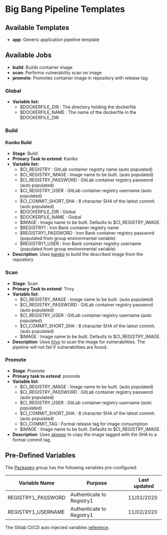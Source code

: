 # Big Bang Pipeline Templates

## Available Templates

- **app**: Generic application pipeline template

## Available Jobs

- **build**: Builds container image
- **scan**: Performs vulnerability scan on image
- **promote**: Promotes container image in repository with release tag

### Global

- **Variable list:**
  - \$DOCKERFILE_DIR : The directory holding the dockerfile
  - \$DOCKERFILE_NAME : The name of the dockerfile in the $DOCKERFILE_DIR

### Build

#### Kaniko Build

- **Stage**: Build
- **Primary Task to extend**: Kaniko
- **Variable list:**
  - \$CI_REGISTRY : GitLab container registry name (auto populated)
  - \$CI_REGISTRY_IMAGE : Image name to be built. (auto populated)
  - \$CI_REGISTRY_PASSWORD : GitLab container registry password (auto populated)
  - \$CI_REGISTRY_USER : GitLab container registry username (auto populated)
  - \$CI_COMMIT_SHORT_SHA : 8 character SHA of the latest commit.  (auto populated)
  - \$DOCKERFILE_DIR : Global
  - \$DOCKERFILE_NAME : Global
  - \$IMAGE : Image name to be built.  Defaults to $CI_REGISTRY_IMAGE.
  - \$REGISTRY1 : Iron Bank container registry name
  - \$REGISTRY1_PASSWORD : Iron Bank container registry password (populated from group environmental variable)
  - \$REGISTRY1_USER : Iron Bank container registry username (populated from group environmental variable)
- **Description**: Uses [kaniko](https://github.com/GoogleContainerTools/kaniko) to build the described image from the repository

### Scan

- **Stage**: Scan
- **Primary Task to extend**: Trivy
- **Variable list**:
  - \$CI_REGISTRY_IMAGE : Image name to be built. (auto populated)
  - \$CI_REGISTRY_PASSWORD : GitLab container registry password (auto populated)
  - \$CI_REGISTRY_USER : GitLab container registry username (auto populated)
  - \$CI_COMMIT_SHORT_SHA : 8 character SHA of the latest commit.  (auto populated)
  - \$IMAGE : Image name to be built.  Defaults to $CI_REGISTRY_IMAGE.
- **Description**:  Uses [trivy](https://github.com/aquasecurity/trivy) to scan the image for vulnerabilities.  The pipeline will not fail if vulnerabilities are found.

### Promote

- **Stage**: Promote
- **Primary task to extend**: promote
- **Variable list**:
  - \$CI_REGISTRY_IMAGE : Image name to be built. (auto populated)
  - \$CI_REGISTRY_PASSWORD : GitLab container registry password (auto populated)
  - \$CI_REGISTRY_USER : GitLab container registry username (auto populated)
  - \$CI_COMMIT_SHORT_SHA : 8 character SHA of the latest commit.  (auto populated)
  - \$CI_COMMIT_TAG : Formal release tag for image consumption
  - \$IMAGE : Image name to be built.  Defaults to $CI_REGISTRY_IMAGE.
- **Description**:  Uses [skopeo](https://github.com/containers/skopeo) to copy the image tagged with the SHA to a formal commit tag.

## Pre-Defined Variables

The [Packages](https://repo1.dsop.io/platform-one/big-bang/apps) group has the following variables pre-configured:

| Variable Name | Purpose | Last updated |
|--|--|--|
| REGISTRY1_PASSWORD | Authenticate to Registry1 | 11/02/2020 |
| REGISTRY1_USERNAME | Authenticate to Registry1 | 11/02/2020 |

The Gitlab CI/CD auto injected variables [reference](https://docs.gitlab.com/ee/ci/variables/predefined_variables.html).

